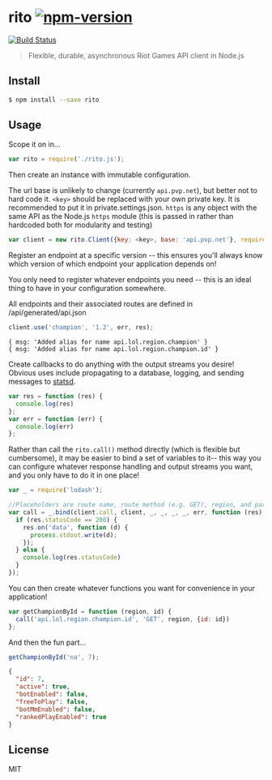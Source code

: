 # rito [![npm-version][npm-image]][npm-url] 
[![Build Status](https://api.travis-ci.org/jhackwell/rito.svg?branch=master)](https://travis-ci.org/jhackwell/rito)
> Flexible, durable, asynchronous Riot Games API client in Node.js



## Install

```sh
$ npm install --save rito
```


## Usage

Scope it on in...
```js
var rito = require('./rito.js');
```

Then create an instance with immutable configuration.

The url base is unlikely to change (currently `api.pvp.net`), but better not to hard code it.
`<key>` should be replaced with your own private key.  It is recommended to put it in private.settings.json.
`https` is any object with the same API as the Node.js `https` module (this is passed in rather than hardcoded
both for modularity and testing)
```js
var client = new rito.Client({key: <key>, base: 'api.pvp.net'}, require('https'));
```

Register an endpoint at a specific version -- this ensures you'll always know which version of which
endpoint your application depends on!

You only need to register whatever endpoints you need -- this is an ideal thing to have in your
configuration somewhere.

All endpoints and their associated routes are defined in /api/generated/api.json
```js
client.use('champion', '1.2', err, res);
```

```console
{ msg: 'Added alias for name api.lol.region.champion' }
{ msg: 'Added alias for name api.lol.region.champion.id' }
```

Create callbacks to do anything with the output streams you desire!  Obvious uses include
propagating to a database, logging, and sending messages to [statsd](https://github.com/etsy/statsd).
```js
var res = function (res) {
  console.log(res)
};
var err = function (err) {
  console.log(err)
};
```

Rather than call the `rito.call()` method directly (which is flexible but cumbersome), it may be easier
to bind a set of variables to it-- this way you can configure whatever response handling and output streams
you want, and you only have to do it in one place!
```js
var _ = require('lodash');

//Placeholders are route name, route method (e.g. GET), region, and parameters.
var call = _.bind(client.call, client, _, _, _, _, err, function (res) {
  if (res.statusCode == 200) {
    res.on('data', function (d) {
      process.stdout.write(d);
    });
  } else {
    console.log(res.statusCode)
  }
});
```

You can then create whatever functions you want for convenience in your application!
```js
var getChampionById = function (region, id) {
  call('api.lol.region.champion.id', 'GET', region, {id: id})
};
```

And then the fun part...
```js
getChampionById('na', 7);
```

```json
{
  "id": 7,
  "active": true,
  "botEnabled": false,
  "freeToPlay": false,
  "botMmEnabled": false,
  "rankedPlayEnabled": true
}
```

## License

MIT

[npm-version]: 0.1.2
[npm-image]: https://badge.fury.io/js/rito.svg
[npm-url]: https://npmjs.org/package/rito
[travis-image]: https://travis-ci.org//rito.svg?branch=master
[travis-url]: https://travis-ci.org//rito
[daviddm-image]: https://david-dm.org//rito.svg?theme=shields.io
[daviddm-url]: https://david-dm.org//rito
